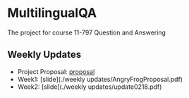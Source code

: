 # MultilingualQA
The project for course 11-797 Question and Answering

## Weekly Updates

- Project Proposal: [proposal](./proposal.pdf)
- Week1: [slide](./weekly updates/AngryFrogProposal.pdf)
- Week2: [slide](./weekly updates/update0218.pdf)
